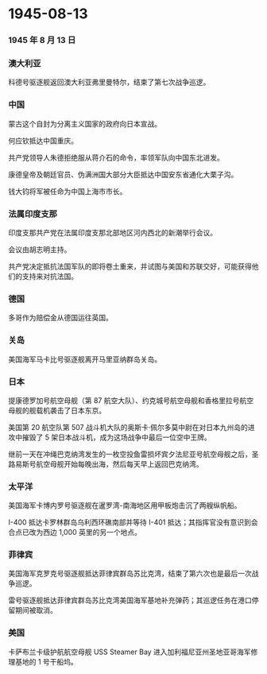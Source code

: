# 1945-08-13

### 1945 年 8 月 13 日

### 澳大利亚

科德号驱逐舰返回澳大利亚弗里曼特尔，结束了第七次战争巡逻。

### 中国

蒙古这个自封为分离主义国家的政府向日本宣战。

何应钦抵达中国重庆。

共产党领导人朱德拒绝服从蒋介石的命令，率领军队向中国东北进发。

康德皇帝及朝廷官员、伪满洲国大部分大臣抵达中国安东省通化大栗子沟。

钱大钧将军被任命为中国上海市市长。

### 法属印度支那

印度支那共产党在法属印度支那北部地区河内西北的新潮举行会议。

会议由胡志明主持。

共产党决定抵抗法国军队的即将卷土重来，并试图与美国和苏联交好，可能获得他们的支持来对抗法国。

### 德国

多哥作为赔偿金从德国运往英国。

### 关岛

美国海军马卡比号驱逐舰离开马里亚纳群岛关岛。

### 日本

提康德罗加号航空母舰（第 87
航空大队）、约克城号航空母舰和香格里拉号航空母舰的舰载机袭击了日本东京。

美国第 20 航空队第 507
战斗机大队的奥斯卡·佩尔多莫中尉在对日本九州岛的进攻中摧毁了 5
架日本战斗机，成为这场战争中最后一位空中王牌。

继前一天在冲绳巴克纳湾发生的一枚空投鱼雷损坏宾夕法尼亚号航空母舰之后，圣路易斯号航空母舰开始每晚出海，然后每天早上返回巴克纳湾。

### 太平洋

美国海军卡博内罗号驱逐舰在暹罗湾-南海地区用甲板炮击沉了两艘纵帆船。

I-400 抵达卡罗林群岛乌利西环礁南部并等待 I-401
抵达；其指挥官没有意识到会合点已改为西边 1,000 英里的另一个地点。

### 菲律宾

美国海军克罗克号驱逐舰抵达菲律宾群岛苏比克湾，结束了第六次也是最后一次战争巡逻。

雷号驱逐舰抵达菲律宾群岛苏比克湾美国海军基地补充弹药；其巡逻任务在港口停留期间被取消。

### 美国

卡萨布兰卡级护航航空母舰 USS Steamer Bay
进入加利福尼亚州圣地亚哥海军修理基地的 1 号干船坞。